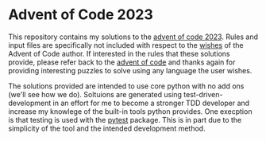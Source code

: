 # Advent of Code 2023

This repository contains my solutions to the [advent of code 2023](https://adventofcode.com/2023). 
Rules and input files are specifically not included with respect to the 
[wishes](https://adventofcode.com/2023/about) of the Advent of Code author. If interested in the
rules that these solutions provide, please refer back to the [advent of code](https://adventofcode.com)
and thanks again for providing interesting puzzles to solve using any language the user wishes.

The solutions provided are intended to use core python with no add ons (we'll see how we do). Soltuions
are generated using test-driven-development in an effort for me to become a stronger TDD developer
and increase my knowlege of the built-in tools python provides. One execption is that testing is used
with the [pytest](https://docs.pytest.org/) package. This is in part due to the simplicity of the tool
and the intended development method.
